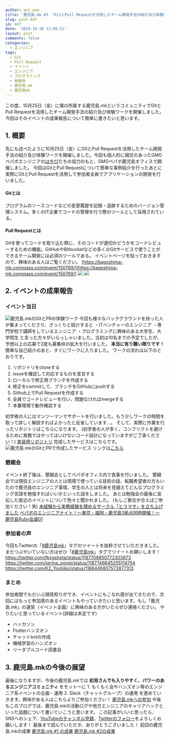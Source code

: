 ```yaml
---
author: qst_exe
title: '鹿児島.mk #3 「GitとPull Requestを活用したチーム開発手法の紹介及び体験ワーク」イベントレポ'
slug: post-447
id: 447
date: '2019-10-28 11:08:21'
layout: post
comments: false
categories:
  - エンジニア
tags:
  - Git
  - Pull Request
  - イベント
  - エンジニア
  - プログラミング
  - 勉強会
  - 鹿児島.mk
  - 鹿児島mk
---
```


この度、10月25日（金）に僕の所属する<span class="pinkline">鹿児島.mk</span>というコミュニティで<span class="pinkline">GitとPull Requestを活用したチーム開発手法の紹介及び体験ワーク</span>を開催しました。今回はそのイベントの成果報告について簡単に書きたいと思います。

## 1\. 概要

先にも述べたように10月25日（金）にGitとPull Requestを活用したチーム開発手法の紹介及び体験ワークを開催しました。今回も個人的に親交のあったGMOペパボエンジニアの[はやぴ](https://twitter.com/hayapi_ppb)たちの協力のもと、GMOペパボ鹿児島オフィスで開催しました。 今回はGitとPull Requestについて簡単な事例紹介を行ったあとに実際にGitとPull Requestを活用して<span class="pinkline">参加者全員でアプリケーションの開発</span>を行いました。

#### Gitとは

プログラムのソースコードなどの変更履歴を記録・追跡するためのバージョン管理システム。多くのIT企業でコードの管理を行う際のツールとして採用されている。

#### Pull Requestとは

Gitを使ってコードを取り込む際に、そのコードが適切かどうかをコードレビューするための機能。GitHubやBitbucketなどの多くのGitサービスで使うことができるチーム開発には必須のツールである。 イベントページを貼っておきますので、興味のある人はご覧ください。 [https://kagoshima-mk.connpass.com/event/150769/](https://kagoshima-mk.connpass.com/event/150769/) [![](https://www27.a8.net/svt/bgt?aid=190921185611&wid=001&eno=01&mid=s00000000404022006000&mc=1)](https://px.a8.net/svt/ejp?a8mat=35O3Q9+A3RVEA+348+3N0NDT) ![](https://www19.a8.net/0.gif?a8mat=35O3Q9+A3RVEA+348+3N0NDT)

## 2\. イベントの成果報告

### イベント当日

![鹿児島.mkのGitとPRの体験ワーク](https://kusutan.com/wp-content/uploads/2019/10/56aa9c67-20191025_192010-1024x768.jpg) 今回も様々なバックグラウンドを持った人が集まってくださり、ざっくりと紹介すると ・ITベンチャーのエンジニア ・専門学校で講師をしているエンジニア ・プログラミングに興味のある大学生、大学院生 と言った方々がいらっしゃいました。当初は10名までの予定でしたが、予想以上の応募で2度も募集枠の拡大を行いました。 <span style="font-weight:bold">本当に有り難い限りです！</span> 簡単な自己紹介のあと、すぐにワークに入りました。 ワークの流れは以下のとおりです。

<div class="background-filter">

1.  リポジトリをcloneする
2.  issueを確認して対応するものを宣言する
3.  ローカルで修正用ブランチを作成する
4.  修正をcommitして、ブランチをGitHubにpushする
5.  Github上でPull Requestを作成する
6.  全員でコードレビューを行い、問題なければmergeする
7.  本番環境で動作確認する

</div>

初学者の人にはマンツーマンでサポートを行いました。もう少しワークの時間を取って詳しく解説すればよかったと反省しています…。 そして、実際に作業を行ったリポジトリはこちらになります。 (初学者の人が多く、コンフリクトを避けるために実務ではやってはいけないコード設計になっていますがご了承ください！) [実装用リポジトリ](https://github.com/akht/kagoshima_dot_mk_3) 完成したサービスはこちらです。 ![鹿児島.mkのGitとPRで作成したサービス](https://kusutan.com/wp-content/uploads/2019/10/7060fb41-silly-cray-a8656a.netlify.com_-e1572226902602.png) リンクは[こちら](https://silly-cray-a8656a.netlify.com/) 

### 懇親会

イベント終了後は、懇親会としてペパボオフィス内で食事を行いました。 懇親会では現役エンジニアの人とは現場で使っている技術の話、転職希望者の方もいたので鹿児島のエンジニア事情、学生の人とは将来を見据えてどんなプログラミング言語を勉強すればいいかといった話をしました。 あとは勉強会の最後に宣伝した直近のイベントについて色々と聞かれました。 (もしご都合が合えばご参加ください！笑) [未経験から実務経験を積めるサークル「ヒラマサ」を立ち上げました](https://kusutan.com/hiramasa/344/) [ペパボのエンジニアナイト！～東京・福岡・鹿児島3拠点同時開催！～](https://connpass.com/event/152612/) [鹿児島Ruby会議01](https://k-ruby.github.io/kagoshima-rubykaigi01/)

### 参加者の声

今回もTwitterの「[#鹿児島mk](https://twitter.com/search?q=%23鹿児島mk)」タグのツイートを抜粋させていただきました。まだつぶやいていない方はぜひ「[#鹿児島mk](https://twitter.com/search?q=%23鹿児島mk)」タグでツイートお願いします！ https://twitter.com/fksgshota/status/1187706850772303873 https://twitter.com/serina_ponpi/status/1187746645255114754 https://twitter.com/K2_Yoshiko/status/1188446807572877313

### まとめ

参加者間でもだいぶ顔見知りができ、イベントにもこなれ感が出てきたので、次回にはもっと参加感のあるイベントもやっていきたいと思います。もし「鹿児島.mk」の運営（イベント企画）に興味のある方がいたらぜひ連絡ください。 やりたいと思っているイベント(詳細は未定です)

*   ハッカソン
*   Flutterハンズオン
*   チャットbotの作成
*   機械学習のハンズオン
*   リーダブルコード読書会

## 3\. 鹿児島.mkの今後の展望

最後になりますが、今後の鹿児島.mkでは <span class="pinkline" style="font-weight:bold">初見さんでも入りやすく、パワーのあるエンジニアコミュニティ</span> をモットーに 1\. もくもく会やハンズオン等のエンジニア系イベントの企画・運用 2\. Slack（チャットグループ）の運用 を進めていきます。興味がある人はこちらよりご参加ください！ [鹿児島.mkへの参加](https://join.slack.com/t/kagoshima-mk/shared_invite/enQtNzMxNzc3NTQ4NDM5LTI4NGU3NjQzYjZjNjI3MDU3MWU2YmMxNGJjNzU0N2NkOTg3MGJhZGZjZDUwYTkzMGRmMGQ1ZDNiNTVlYmNmNTQ) 今後もこのブログでは、鹿児島.mkの活動ログや地方エンジニアのキャリアハックといった話題について書いていこうと思います。 この記事がいいと思ったら、SNSへのシェア、[YouTubeのチャンネル登録](https://www.youtube.com/channel/UCuYiSs3MVn3BWtHPsGQ8vIA?sub_confirmation=1)、[Twitterのフォロー](https://twitter.com/kusutann)をよろしくお願いします！ 最後まで読んでいただき、ありがとうございました！ 前回の鹿児島.mkの成果 [鹿児島.mk #1 の成果](https://kusutan.com/engineer/158/) [鹿児島.mk #2の成果](https://kusutan.com/engineer/357/)